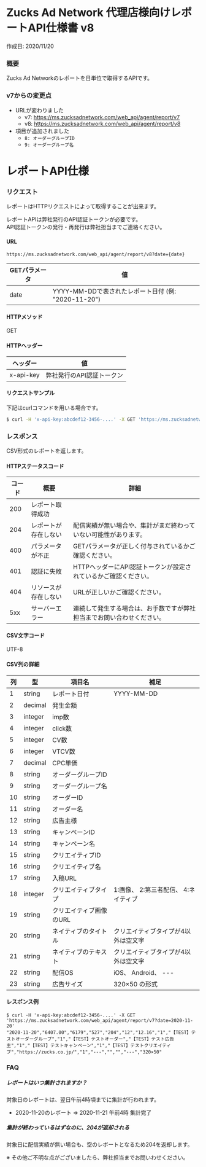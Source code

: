 # Zucks Ad Network 代理店様向けレポートAPI仕様書 v8

作成日: 2020/11/20

### 概要

Zucks Ad Networkのレポートを日単位で取得するAPIです。  

### v7からの変更点

* URLが変わりました
    * v7: https://ms.zucksadnetwork.com/web_api/agent/report/v7
    * v8: https://ms.zucksadnetwork.com/web_api/agent/report/v8
* 項目が追加されました
    * ` 8: オーダーグループID `
    * ` 9: オーダーグループ名 `    

# レポートAPI仕様

### リクエスト

レポートはHTTPリクエストによって取得することが出来ます。

レポートAPIは弊社発行のAPI認証トークンが必要です。  
API認証トークンの発行・再発行は弊社担当までご連絡ください。

#### URL

```
https://ms.zucksadnetwork.com/web_api/agent/report/v8?date={date}
```

| GETパラメータ | 値 | 
| --- | --- |
| date | YYYY-MM-DDで表されたレポート日付 (例: "2020-11-20") |

#### HTTPメソッド

GET

#### HTTPヘッダー

| ヘッダー | 値 | 
| --- | --- |
| x-api-key | 弊社発行のAPI認証トークン |

#### リクエストサンプル

下記はcurlコマンドを用いる場合です。

``` sh
$ curl -H 'x-api-key:abcdef12-3456-....' -X GET 'https://ms.zucksadnetwork.com/web_api/agent/report/v8?date=2020-11-20'
```

### レスポンス

CSV形式のレポートを返します。  

#### HTTPステータスコード

| コード | 概要 | 詳細 |
| --- | ---- | ----- |
| 200 | レポート取得成功 | |
| 204 | レポートが存在しない | 配信実績が無い場合や、集計がまだ終わっていない可能性があります。 |
| 400 | パラメータが不正 | GETパラメータが正しく付与されているかご確認ください。 |
| 401 | 認証に失敗 | HTTPヘッダーにAPI認証トークンが設定されているかご確認ください。 |
| 404 | リソースが存在しない | URLが正しいかご確認ください。 |
| 5xx | サーバーエラー | 連続して発生する場合は、お手数ですが弊社担当までお問い合わせください。 |

#### CSV文字コード

UTF-8

#### CSV列の詳細

| 列 | 型 | 項目名 | 補足 |
| --- | --- | --- | --- |
| 1 | string | レポート日付 | YYYY-MM-DD |
| 2 | decimal | 発生金額 | |
| 3 | integer | imp数 | |
| 4 | integer | click数 | |
| 5 | integer | CV数 | |
| 6 | integer | VTCV数 | |
| 7 | decimal | CPC単価 | |
| 8 | string | オーダーグループID | |
| 9 | string | オーダーグループ名 | |
| 10 | string | オーダーID | |
| 11 | string | オーダー名 | |
| 12 | string | 広告主様 | |
| 13 | string | キャンペーンID | |
| 14 | string | キャンペーン名 | |
| 15 | string | クリエイティブID | |
| 16 | string | クリエイティブ名 | |
| 17 | string | 入稿URL | |
| 18 | integer | クリエイティブタイプ | 1:画像、 2:第三者配信、 4:ネイティブ |
| 19 | string | クリエイティブ画像のURL | |
| 20 | string | ネイティブのタイトル | クリエイティブタイプが4以外は空文字 |
| 21 | string | ネイティブのテキスト | クリエイティブタイプが4以外は空文字 |
| 22 | string | 配信OS | iOS、 Android、 --- |
| 23 | string | 広告サイズ | 320×50 の形式 |

#### レスポンス例

```
$ curl -H 'x-api-key:abcdef12-3456-....' -X GET 'https://ms.zucksadnetwork.com/web_api/agent/report/v7?date=2020-11-20'
"2020-11-20","6407.00","6179","527","204","12","12.16","1","【TEST】テストオーダーグループ","1","【TEST】テストオーダー","【TEST】テスト広告主","1","【TEST】テストキャンペーン","1","【TEST】テストクリエイティブ","https://zucks.co.jp/","1","---","","","---","320×50"
```

### FAQ

##### レポートはいつ集計されますか？

対象日のレポートは、翌日午前4時頃までに集計が行われます。

* 2020-11-20のレポート => 2020-11-21 午前4時 集計完了

##### 集計が終わっているはずなのに、204が返却される

対象日に配信実績が無い場合も、空のレポートとなるため204を返却します。

※ その他ご不明な点がございましたら、弊社担当までお問いわせください。
